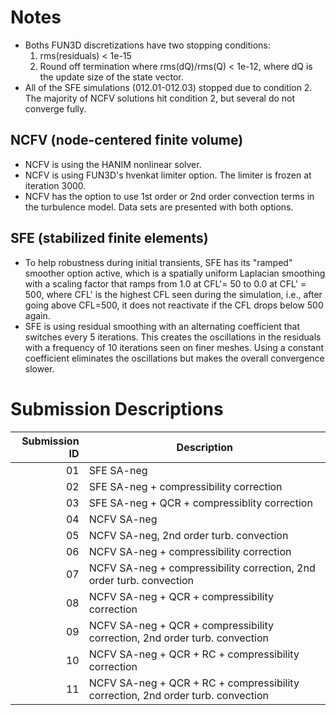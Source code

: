 # Notes

- Boths FUN3D discretizations have two stopping conditions:
  1. rms(residuals) < 1e-15
  2. Round off termination where rms(dQ)/rms(Q) < 1e-12, where dQ is the update size of the state vector.
- All of the SFE simulations (012.01-012.03) stopped due to condition 2. The majority of NCFV solutions hit condition 2, but several do not converge fully.

## NCFV (node-centered finite volume)
- NCFV is using the HANIM nonlinear solver.
- NCFV is using FUN3D's hvenkat limiter option. The limiter is frozen at iteration 3000.
- NCFV has the option to use 1st order or 2nd order convection terms in the turbulence model. Data sets are presented with both options.

## SFE (stabilized finite elements)
- To help robustness during initial transients, SFE has its "ramped" smoother option active, which is a spatially uniform Laplacian smoothing with a scaling factor that ramps from 1.0 at CFL'= 50 to 0.0 at CFL' = 500, where CFL' is the highest CFL seen during the simulation, i.e., after going above CFL=500, it does not reactivate if the CFL drops below 500 again.
- SFE is using residual smoothing with an alternating coefficient that switches every 5 iterations. This creates the oscillations in the residuals with a frequency of 10 iterations seen on finer meshes. Using a constant coefficient eliminates the oscillations but makes the overall convergence slower.


# Submission Descriptions


|  Submission ID      | Description |
|--------------------:|-------------|
|                  01 | SFE SA-neg |
|                  02 | SFE SA-neg + compressibility correction |
|                  03 | SFE SA-neg + QCR + compressiblity correction |
|                  04 | NCFV SA-neg |
|                  05 | NCFV SA-neg, 2nd order turb. convection |
|                  06 | NCFV SA-neg + compressibility correction |
|                  07 | NCFV SA-neg + compressibility correction, 2nd order turb. convection |
|                  08 | NCFV SA-neg + QCR + compressibility correction |
|                  09 | NCFV SA-neg + QCR + compressibility correction, 2nd order turb. convection |
|                  10 | NCFV SA-neg + QCR + RC + compressibility correction |
|                  11 | NCFV SA-neg + QCR + RC + compressibility correction, 2nd order turb. convection |
